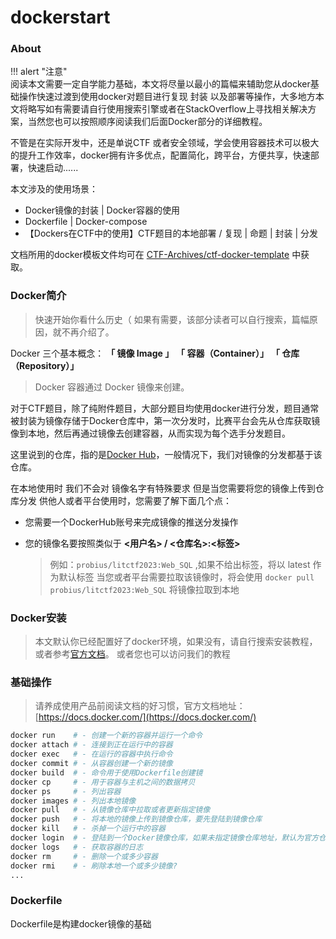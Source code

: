 # dockerstart

### About

!!! alert "注意"\
阅读本文需要一定自学能力基础，本文将尽量以最小的篇幅来辅助您从docker基础操作快速过渡到使用docker对题目进行复现 封装 以及部署等操作，大多地方本文将略写如有需要请自行使用搜索引擎或者在StackOverflow上寻找相关解决方案，当然您也可以按照顺序阅读我们后面Docker部分的详细教程。

不管是在实际开发中，还是单说CTF 或者安全领域，学会使用容器技术可以极大的提升工作效率，docker拥有许多优点，配置简化，跨平台，方便共享，快速部署，快速启动......

本文涉及的使用场景：

* Docker镜像的封装 | Docker容器的使用
* Dockerfile | Docker-compose
* 【Dockers在CTF中的使用】CTF题目的本地部署 / 复现 | 命题 | 封装 | 分发

文档所用的docker模板文件均可在 [CTF-Archives/ctf-docker-template](https://github.com/CTF-Archives/ctf-docker-template) 中获取。

### Docker简介

> 快速开始你看什么历史（ 如果有需要，该部分读者可以自行搜索，篇幅原因，就不再介绍了。

Docker 三个基本概念： **「 镜像 Image 」** **「 容器（Container）」** **「 仓库（Repository）」**

> Docker 容器通过 Docker 镜像来创建。

对于CTF题目，除了纯附件题目，大部分题目均使用docker进行分发，题目通常被封装为镜像存储于Docker仓库中，第一次分发时，比赛平台会先从仓库获取镜像到本地，然后再通过镜像去创建容器，从而实现为每个选手分发题目。

这里说到的仓库，指的是[Docker Hub](https://hub.docker.com/)，一般情况下，我们对镜像的分发都基于该仓库。

在本地使用时 我们不会对 镜像名字有特殊要求 但是当您需要将您的镜像上传到仓库分发 供他人或者平台使用时，您需要了解下面几个点：

* 您需要一个DockerHub账号来完成镜像的推送分发操作
*   您的镜像名要按照类似于 **<用户名> / <仓库名>:<标签>**

    > 例如：`probius/litctf2023:Web_SQL` ,如果不给出标签，将以 latest 作为默认标签 当您或者平台需要拉取该镜像时，将会使用 `docker pull probius/litctf2023:Web_SQL` 将镜像拉取到本地

### Docker安装

> 本文默认你已经配置好了docker环境，如果没有，请自行搜索安装教程，或者参考[官方文档](https://docs.docker.com/install/)。 或者您也可以访问我们的教程

### 基础操作

> 请养成使用产品前阅读文档的好习惯，官方文档地址：[https://docs.docker.com/](https://docs.docker.com/)

```bash
docker run    # - 创建一个新的容器并运行一个命令
docker attach # - 连接到正在运行中的容器
docker exec   # - 在运行的容器中执行命令
docker commit # - 从容器创建一个新的镜像
docker build  # - 命令用于使用Dockerfile创建镜
docker cp     # - 用于容器与主机之间的数据拷贝
docker ps     # - 列出容器
docker images # - 列出本地镜像
docker pull   # - 从镜像仓库中拉取或者更新指定镜像
docker push   # - 将本地的镜像上传到镜像仓库，要先登陆到镜像仓库
docker kill   # - 杀掉一个运行中的容器
docker login  # - 登陆到一个Docker镜像仓库，如果未指定镜像仓库地址，默认为官方仓库Docker Hub
docker logs   # - 获取容器的日志
docker rm     # - 删除一个或多少容器
docker rmi    # - 刷除本地一个或多少镜像?
...
```

### Dockerfile

Dockerfile是构建docker镜像的基础
